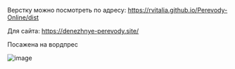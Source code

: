 Верстку можно посмотреть по адресу:  https://rvitalia.github.io/Perevody-Online/dist

Для сайта: https://denezhnye-perevody.site/

Посажена на вордпрес

![image](https://github.com/rvitalia/Perevody-Online/assets/116353166/3dbd51b3-2c96-4049-82f0-3ff29105cfb2)
